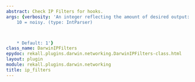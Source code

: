```yaml
---
abstract: Check IP Filters for hooks.
args: {verbosity: 'An integer reflecting the amount of desired output: 0 = quiet,
    10 = noisy. (type: IntParser)



    * Default: 1'}
class_name: DarwinIPFilters
epydoc: rekall.plugins.darwin.networking.DarwinIPFilters-class.html
layout: plugin
module: rekall.plugins.darwin.networking
title: ip_filters
---
```


